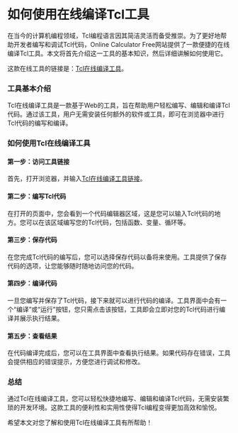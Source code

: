 如何使用在线编译Tcl工具
=============

在当今的计算机编程领域，Tcl编程语言因其简洁灵活而备受推崇。为了更好地帮助开发者编写和调试Tcl代码，Online Calculator Free网站提供了一款便捷的在线编译Tcl工具。本文将首先介绍这一工具的基本知识，然后详细讲解如何使用它。

这款在线工具的链接是：[Tcl在线编译工具](https://www.onlinecalculatorsfree.com/zh-cn/tools/compile-tcl-online.html)。

### 工具基本介绍

Tcl在线编译工具是一款基于Web的工具，旨在帮助用户轻松编写、编辑和编译Tcl代码。通过该工具，用户无需安装任何额外的软件或工具，即可在浏览器中进行Tcl代码的编写和编译。

### 如何使用Tcl在线编译工具

#### 第一步：访问工具链接

首先，打开浏览器，并输入[Tcl在线编译工具链接](https://www.onlinecalculatorsfree.com/zh-cn/tools/compile-tcl-online.html)。

#### 第二步：编写Tcl代码

在打开的页面中，您会看到一个代码编辑器区域，这是您可以输入Tcl代码的地方。您可以在该区域编写您的Tcl代码，包括函数、变量、循环等。

#### 第三步：保存代码

在您完成Tcl代码的编写后，您可以选择保存代码以备将来使用。工具提供了保存代码的选项，让您能够随时随地访问您的代码。

#### 第四步：编译代码

一旦您编写并保存了Tcl代码，接下来就可以进行代码的编译。工具界面中会有一个“编译”或“运行”按钮，您只需点击该按钮，工具即会立即对您的Tcl代码进行编译并展示执行结果。

#### 第五步：查看结果

在代码编译完成后，您可以在工具界面中查看执行结果。如果代码存在错误，工具会提供相应的错误提示，方便您进行调试和修改。

### 总结

通过Tcl在线编译工具，您可以轻松快捷地编写、编辑和编译Tcl代码，无需安装繁琐的开发环境。这款工具的便利性和实用性使得Tcl编程变得更加高效和愉悦。

希望本文对您了解和使用Tcl在线编译工具有所帮助！